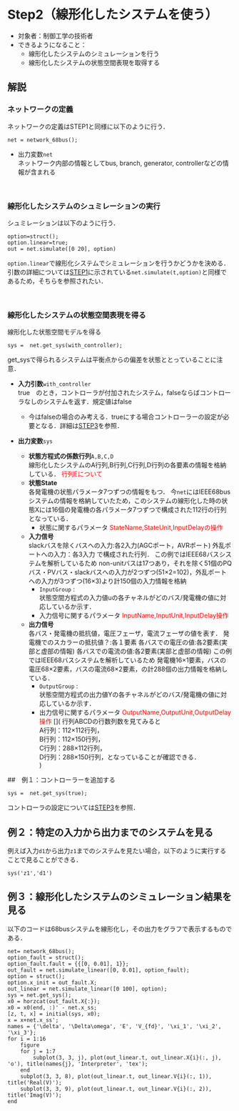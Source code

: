 # Step2（線形化したシステムを使う）

- 対象者：制御工学の技術者
- できるようになること：
    - 線形化したシステムのシミュレーションを行う
    - 線形化したシステムの状態空間表現を取得する


## 解説
### ネットワークの定義

ネットワークの定義はSTEP1と同様に以下のように行う．
```
net = network_68bus();
```
- 出力変数`net`  
    ネットワーク内部の情報としてbus, branch, generator, controllerなどの情報が含まれる
<br>

### 線形化したシステムのシュミレーションの実行
シュミレーションは以下のように行う．
```
option=struct();
option.linear=true;
out = net.simulate([0 20], option)
```
`option.linear`で線形化システムでシミュレーションを行うかどうかを決める．
引数の詳細については[STEP1](./step1.md)に示されている`net.simulate(t,option)`と同様であるため，そちらを参照されたい．

<br>

### 線形化したシステムの状態空間表現を得る
線形化した状態空間モデルを得る
```
sys =  net.get_sys(with_controller);
```
get_sysで得られるシステムは平衡点からの偏差を状態ととっていることに注意．
- **入力引数**`with_controller`  
    true　のとき，コントローラが付加されたシステム，falseならばコントローラなしのシステムを返す．規定値はfalse
    - 今はfalseの場合のみ考える．trueにする場合コントローラーの設定が必要となる．詳細は[STEP3](./step3.md)を参照．


- **出力変数**`sys` 
    -  __状態方程式の係数行列__`A,B,C,D`  
        線形化したシステムのA行列,B行列,C行列,D行列の各要素の情報を格納している．
        <span style="color: red; ">行列Eについて</span>
    - __状態State__  
         各発電機の状態パラメータ7つずつの情報をもつ．
         今`net`にはIEEE68busシステムの情報を格納していたため，このシステムの線形化した時の状態Xには16個の発電機の各パラメータ7つずつで構成された112行の行列となっている．  
        - 状態に関するパラメータ
         <span style="color: red; ">StateName,StateUnit,InputDelayの操作</span>
    - __入力信号__  
         slackバスを除くバスへの入力:各2入力(AGCポート，AVRポート)
         外乱ポートへの入力：各3入力
         で構成された行列．
         この例ではIEEE68バスシステムを解析しているため
         non-unitバスは17つあり，それを除く51個のPQバス・PVバス・slackバスへの入力が2つずつ(51×2=102)，外乱ポートへの入力が3つずつ(16×3)より計150個の入力情報を格納  
        - `InputGroup` :  
            状態空間方程式の入力値uの各チャネルがどのバス/発電機の値に対応しているか示す． 
        - 入力信号に関するパラメータ
         <span style="color: red; ">InputName,InputUnit,InputDelay操作</span>
    - __出力信号__  
         各バス・発電機の抵抗値，電圧フェーザ，電流フェーザの値を表す．
         発電機でのスカラーの抵抗値？:各１要素
         各バスでの電圧の値:各2要素(実部と虚部の情報)
         各バスでの電流の値:各2要素(実部と虚部の情報)
         この例ではIEEE68バスシステムを解析しているため
         発電機16×1要素，バスの電圧68×2要素，バスの電流68×2要素，の計288個の出力情報を格納している．  
        - `OutputGroup` :  
            状態空間方程式の出力値Yの各チャネルがどのバス/発電機の値に対応しているか示す．  
        - 出力信号に関するパラメータ
         <span style="color: red; ">OutputName,OutputUnit,OutputDelay操作</span>
    [](
        行列ABCDの行数列数を見てみると\
       A行列：112×112行列，\
       B行列：112×150行列，\
       C行列：288×112行列，\
       D行列：288×150行列，となっていることが確認できる．\
       )  

##　例１：コントローラーを追加する
```
sys =  net.get_sys(true);
```
コントローラの設定については[STEP3](./step3.md)を参照．


## 例２：特定の入力から出力までのシステムを見る
例えば入力`d1`から出力`z1`までのシステムを見たい場合，以下のように実行することで見ることができる．
```
sys('z1','d1')
```


## 例３：線形化したシステムのシミュレーション結果を見る

以下のコードは68busシステムを線形化し，その出力をグラフで表示するものである．
```
net= network_68bus();
option_fault = struct();
option_fault.fault = {{[0, 0.01], 1}};
out_fault = net.simulate_linear([0, 0.01], option_fault);
option = struct();
option.x_init = out_fault.X;
out_linear = net.simulate_linear([0 100], option);
sys = net.get_sys();
x0 = horzcat(out_fault.X{:});
x0 = x0(end, :)' - net.x_ss;
[z, t, x] = initial(sys, x0);
x = x+net.x_ss';
names = {'\delta', '\Delta\omega', 'E', 'V_{fd}', '\xi_1', '\xi_2', '\xi_3'};
for i = 1:16
	figure
	for j = 1:7
		subplot(3, 3, j), plot(out_linear.t, out_linear.X{i}(:, j), 'o'), title(names{j}, 'Interpreter', 'tex');
	end
	subplot(3, 3, 8), plot(out_linear.t, out_linear.V{i}(:, 1)), title('Real(V)');
	subplot(3, 3, 9), plot(out_linear.t, out_linear.V{i}(:, 2)), title('Imag(V)');
end
```
